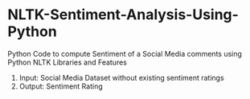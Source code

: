 # NLTK-Sentiment-Analysis-Using-Python

Python Code to compute Sentiment of a Social Media comments using Python NLTK Libraries and Features

1. Input: Social Media Dataset without existing sentiment ratings
2. Output: Sentiment Rating
